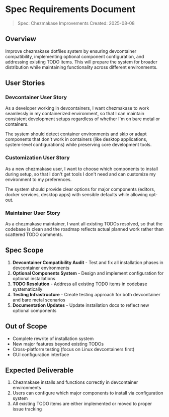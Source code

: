 # Spec Requirements Document

> Spec: Chezmakase Improvements
> Created: 2025-08-08

## Overview

Improve chezmakase dotfiles system by ensuring devcontainer compatibility, implementing
optional component configuration, and addressing existing TODO items. This will prepare the
system for broader distribution while maintaining functionality across different environments.

## User Stories

### Devcontainer User Story

As a developer working in devcontainers, I want chezmakase to work seamlessly in my
containerized environment, so that I can maintain consistent development setups regardless
of whether I'm on bare metal or containers.

The system should detect container environments and skip or adapt components that don't work
in containers (like desktop applications, system-level configurations) while preserving core
development tools.

### Customization User Story

As a new chezmakase user, I want to choose which components to install during setup, so that
I don't get tools I don't need and can customize my environment to my preferences.

The system should provide clear options for major components (editors, docker services,
desktop apps) with sensible defaults while allowing opt-out.

### Maintainer User Story

As a chezmakase maintainer, I want all existing TODOs resolved, so that the codebase is
clean and the roadmap reflects actual planned work rather than scattered TODO comments.

## Spec Scope

1. **Devcontainer Compatibility Audit** - Test and fix all installation phases in
   devcontainer environments
2. **Optional Components System** - Design and implement configuration for optional installations  
3. **TODO Resolution** - Address all existing TODO items in codebase systematically
4. **Testing Infrastructure** - Create testing approach for both devcontainer and bare metal
   scenarios
5. **Documentation Updates** - Update installation docs to reflect new optional components

## Out of Scope

- Complete rewrite of installation system
- New major features beyond existing TODOs
- Cross-platform testing (focus on Linux devcontainers first)
- GUI configuration interface

## Expected Deliverable

1. Chezmakase installs and functions correctly in devcontainer environments
2. Users can configure which major components to install via configuration system
3. All existing TODO items are either implemented or moved to proper issue tracking
